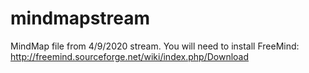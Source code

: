 # mindmapstream

MindMap file from 4/9/2020 stream.  You will need to install FreeMind: http://freemind.sourceforge.net/wiki/index.php/Download
